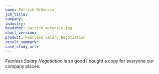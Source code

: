 ```yaml
---
name: Patrick McKenzie
job_title: 
company: 
industry: 
headshot: patrick_mckenzie.jpg
short_version: 
product: Fearless Salary Negotiation
result_summary: 
case_study_url: 
---
```


_Fearless Salary Negotiation_ is so good I bought a copy for everyone our company places.